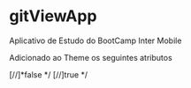 # gitViewApp
Aplicativo de Estudo do BootCamp Inter Mobile






Adicionado ao Theme os seguintes atributos

[//]*<item name="windowActionBar">false</item> */
[//]<item name="windowNoTitle">true</item>   */
